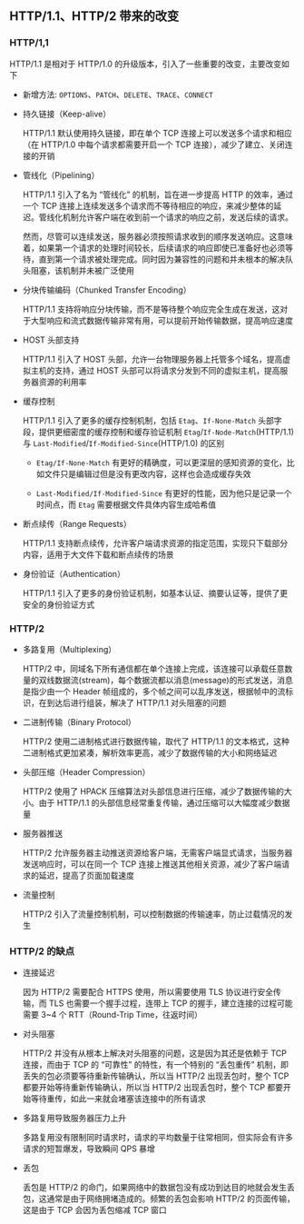 ## HTTP/1.1、HTTP/2 带来的改变

### HTTP/1,1

HTTP/1.1 是相对于 HTTP/1.0 的升级版本，引入了一些重要的改变，主要改变如下

- 新增方法: `OPTIONS`、`PATCH`、`DELETE`、`TRACE`、`CONNECT`

- 持久链接（Keep-alive）

  HTTP/1.1 默认使用持久链接，即在单个 TCP 连接上可以发送多个请求和相应（在 HTTP/1.0 中每个请求都需要开启一个 TCP 连接），减少了建立、关闭连接的开销

- 管线化（Pipelining）

  HTTP/1.1 引入了名为 “管线化” 的机制，旨在进一步提高 HTTP 的效率，通过一个 TCP 连接上连续发送多个请求而不等待相应的响应，来减少整体的延迟。管线化机制允许客户端在收到前一个请求的响应之前，发送后续的请求。

  然而，尽管可以连续发送，服务器必须按照请求收到的顺序发送响应。这意味着，如果第一个请求的处理时间较长，后续请求的响应即使已准备好也必须等待，直到第一个请求被处理完成。同时因为兼容性的问题和并未根本的解决队头阻塞，该机制并未被广泛使用

- 分块传输编码（Chunked Transfer Encoding）

  HTTP/1.1 支持将响应分块传输，而不是等待整个响应完全生成在发送，这对于大型响应和流式数据传输非常有用，可以提前开始传输数据，提高响应速度

- HOST 头部支持

  HTTP/1.1 引入了 HOST 头部，允许一台物理服务器上托管多个域名，提高虚拟主机的支持，通过 HOST 头部可以将请求分发到不同的虚拟主机，提高服务器资源的利用率

- 缓存控制

  HTTP/1.1 引入了更多的缓存控制机制，包括 `Etag`、`If-None-Match` 头部字段，提供更细密度的缓存控制和缓存验证机制
  `Etag`/`If-Node-Match`(HTTP/1.1) 与 `Last-Modified`/`If-Modified-Since`(HTTP/1.0) 的区别

  - `Etag/If-None-Match` 有更好的精确度，可以更深层的感知资源的变化，比如文件只是编辑过但是没有更改内容，这样也会造成缓存失效

  - `Last-Modified/If-Modified-Since` 有更好的性能，因为他只是记录一个时间点，而 `Etag` 需要根据文件具体内容生成哈希值

- 断点续传（Range Requests）

  HTTP/1.1 支持断点续传，允许客户端请求资源的指定范围，实现只下载部分内容，适用于大文件下载和断点续传的场景

- 身份验证（Authentication）

  HTTP/1.1 引入了更多的身份验证机制，如基本认证、摘要认证等，提供了更安全的身份验证方式

### HTTP/2

- 多路复用（Multiplexing）

  HTTP/2 中，同域名下所有通信都在单个连接上完成，该连接可以承载任意数量的双线数据流(stream)，每个数据流都以消息(message)的形式发送，消息是指少由一个 Header 帧组成的，多个帧之间可以乱序发送，根据帧中的流标识，在到达后进行组装，解决了 HTTP/1.1 对头阻塞的问题

- 二进制传输（Binary Protocol）

  HTTP/2 使用二进制格式进行数据传输，取代了 HTTP/1.1 的文本格式，这种二进制格式更加紧凑，解析效率更高，减少了数据传输的大小和网络延迟

- 头部压缩（Header Compression）

  HTTP/2 使用了 HPACK 压缩算法对头部信息进行压缩，减少了数据传输的大小。由于 HTTP/1.1 的头部信息经常重复传输，通过压缩可以大幅度减少数据量

- 服务器推送

  HTTP/2 允许服务器主动推送资源给客户端，无需客户端显式请求，当服务器发送响应时，可以在同一个 TCP 连接上推送其他相关资源，减少了客户端请求的延迟，提高了页面加载速度

- 流量控制

  HTTP/2 引入了流量控制机制，可以控制数据的传输速率，防止过载情况的发生

### HTTP/2 的缺点

- 连接延迟

  因为 HTTP/2 需要配合 HTTPS 使用，所以需要使用 TLS 协议进行安全传输，而 TLS 也需要一个握手过程，连带上 TCP 的握手，建立连接的过程可能需要 3~4 个 RTT（Round-Trip Time，往返时间）

- 对头阻塞

  HTTP/2 并没有从根本上解决对头阻塞的问题，这是因为其还是依赖于 TCP 连接，而由于 TCP 的 “可靠性” 的特性，有一个特别的 “丢包重传” 机制，即丢失的包必须要等待重新传输确认，所以当 HTTP/2 出现丢包时，整个 TCP 都要开始等待重新传输确认，所以当 HTTP/2 出现丢包时，整个 TCP 都要开始等待重传，如此一来就会堵塞该连接中的所有请求

- 多路复用导致服务器压力上升

  多路复用没有限制同时请求时，请求的平均数量于往常相同，但实际会有许多请求的短暂爆发，导致瞬间 QPS 暴增

- 丢包

  丢包是 HTTP/2 的命门，如果网络中的数据包没有成功到达目的地就会发生丢包，这通常是由于网络拥堵造成的。频繁的丢包会影响 HTTP/2 的页面传输，这是由于 TCP 会因为丢包缩减 TCP 窗口
